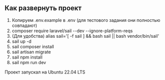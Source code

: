 ## Как развернуть проект

1) Копируем .env.example в .env (для тестового задания они полностью совпадают)
2) composer require laravel/sail --dev --ignore-platform-reqs
3) (Для удобства) alias sail='[ -f sail ] && bash sail || bash vendor/bin/sail'
4) sail up -d
5) sail composer install
6) sail artisan migrate
7) sail npm install
8) sail npm run dev

Проект запускал на Ubuntu 22.04 LTS
